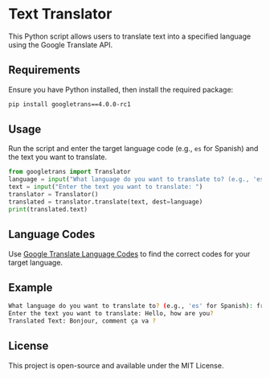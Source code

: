 # Text Translator

This Python script allows users to translate text into a specified language using the Google Translate API.

## Requirements

Ensure you have Python installed, then install the required package:

```sh
pip install googletrans==4.0.0-rc1
```

## Usage

Run the script and enter the target language code (e.g., `es` for Spanish) and the text you want to translate.

```python
from googletrans import Translator
language = input("What language do you want to translate to? (e.g., 'es' for Spanish): ")
text = input("Enter the text you want to translate: ")
translator = Translator() 
translated = translator.translate(text, dest=language)
print(translated.text)
```

## Language Codes

Use [Google Translate Language Codes](https://cloud.google.com/translate/docs/languages) to find the correct codes for your target language.

## Example

```sh
What language do you want to translate to? (e.g., 'es' for Spanish): fr
Enter the text you want to translate: Hello, how are you?
Translated Text: Bonjour, comment ça va ?
```

## License

This project is open-source and available under the MIT License.
